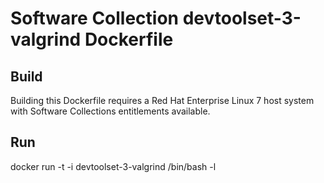 Software Collection devtoolset-3-valgrind Dockerfile
====================================================

Build
-----

Building this Dockerfile requires a Red Hat Enterprise Linux 7 host
system with Software Collections entitlements available.

Run
---

docker run -t -i devtoolset-3-valgrind /bin/bash -l
